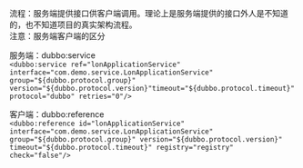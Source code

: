 流程：服务端提供接口供客户端调用。理论上是服务端提供的接口外人是不知道的，也不知道项目的真实架构流程。  
注意：服务端客户端的区分  

服务端：dubbo:service  
`<dubbo:service ref="lonApplicationService" interface="com.demo.service.LonApplicationService" group="${dubbo.protocol.group}" version="${dubbo.protocol.version}"timeout="${dubbo.protocol.timeout}"  protocol="dubbo" retries="0"/>`  

客户端：dubbo:reference  
`<dubbo:reference id="lonApplicationService" interface="com.demo.service.LonApplicationService" group="${dubbo.protocol.group}" version="${dubbo.protocol.version}" timeout="${dubbo.protocol.timeout}" registry="registry" check="false"/>`  